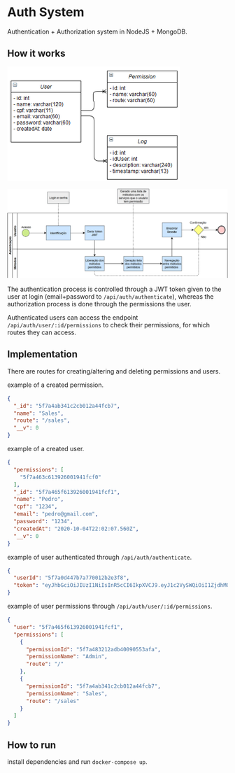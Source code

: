 # Auth System
Authentication + Authorization system in NodeJS + MongoDB.

## How it works

![Class diagram](https://raw.githubusercontent.com/nathangngencissk/api-authentication/master/class_diagram.png)

![Process diagram](https://raw.githubusercontent.com/nathangngencissk/api-authentication/master/process_auth.png)

The authentication process is controlled through a JWT token given to the user at login (email+password to `/api/auth/authenticate`), whereas the authorization process is done through the permissions the user.

Authenticated users can access the endpoint `/api/auth/user/:id/permissions` to check their permissions, for which routes they can access. 

## Implementation
There are routes for creating/altering and deleting permissions and users.

example of a created permission.
```json
{
  "_id": "5f7a4ab341c2cb012a44fcb7",
  "name": "Sales",
  "route": "/sales",
  "__v": 0
}
```

example of a created user.
```json
{
  "permissions": [
    "5f7a463c613926001941fcf0"
  ],
  "_id": "5f7a465f613926001941fcf1",
  "name": "Pedro",
  "cpf": "1234",
  "email": "pedro@gmail.com",
  "password": "1234",
  "createdAt": "2020-10-04T22:02:07.560Z",
  "__v": 0
}
```

example of user authenticated through `/api/auth/authenticate`.
```json
{
  "userId": "5f7a0d447b7a770012b2e3f8",
  "token": "eyJhbGciOiJIUzI1NiIsInR5cCI6IkpXVCJ9.eyJ1c2VySWQiOiI1ZjdhMGQ0NDdiN2E3NzAwMTJiMmUzZjgiLCJpYXQiOjE2MDE4MzQzMTQsImV4cCI6MTYwMTkyMDcxNH0.zqJsEsk981NPP86qZijkF23jayA4dr01EdJtIuGO3ew"
}
```

example of user permissions through `/api/auth/user/:id/permissions`.
```json
{
  "user": "5f7a465f613926001941fcf1",
  "permissions": [
    {
      "permissionId": "5f7a483212adb40090553afa",
      "permissionName": "Admin",
      "route": "/"
    },
    {
      "permissionId": "5f7a4ab341c2cb012a44fcb7",
      "permissionName": "Sales",
      "route": "/sales"
    }
  ]
}
```


## How to run
install dependencies and run `docker-compose up`.
